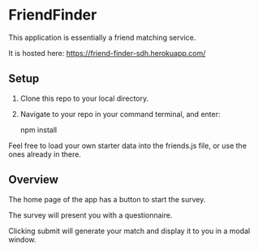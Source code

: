 # FriendFinder

This application is essentially a friend matching service. 

It is hosted here: https://friend-finder-sdh.herokuapp.com/

## Setup
1. Clone this repo to your local directory.

2. Navigate to your repo in your command terminal, and enter:

   npm install

Feel free to load your own starter data into the friends.js file, or use the ones already in there.

## Overview
The home page of the app has a button to start the survey.

The survey will present you with a questionnaire.

Clicking submit will generate your match and display it to you in a modal window.
